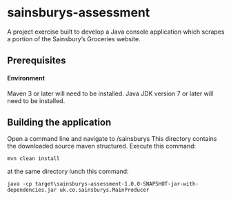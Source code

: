 # sainsburys-assessment
A project exercise built to develop a Java console application which scrapes a portion of the Sainsbury’s Groceries website.
 
## Prerequisites
#### Environment
Maven 3 or later will need to be installed.
Java JDK version 7 or later will need to be installed.

## Building the application
Open a command line and navigate to 
<directory path>/sainsburys
This directory contains the downloaded source maven structured.
Execute this command:

`mvn clean install`

at the same directory 
lunch this command:

`java -cp target\sainsburys-assessment-1.0.0-SNAPSHOT-jar-with-dependencies.jar uk.co.sainsburys.MainProducer`
